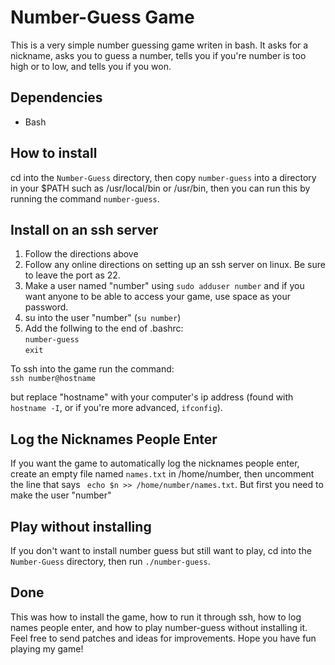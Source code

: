 # Number-Guess Game
This is a very simple number guessing game writen in bash.  It asks for a nickname, asks you to guess a number, tells you if you're number is too high or to low, and tells you if you won.
## Dependencies
* Bash

## How to install
cd into the `Number-Guess` directory, then copy `number-guess` into a directory in your $PATH such as /usr/local/bin or /usr/bin, then you can run this by running the command `number-guess`.

## Install on an ssh server
1. Follow the directions above
2. Follow any online directions on setting up an ssh server on linux.  Be sure to leave the port as 22.
3. Make a user named "number" using `sudo adduser number` and if you want anyone to be able to access your game, use space as your password.
4. su into  the user "number" (`su number`)
5. Add the follwing to the end of .bashrc:\
`number-guess`\
`exit`

To ssh into the game run the command:\
`ssh number@hostname`

but replace "hostname" with your computer's ip address (found with `hostname -I`, or if you're more advanced, `ifconfig`).
## Log the Nicknames People Enter
If you want the game to automatically log the nicknames people enter, create an empty file named `names.txt` in /home/number, then uncomment the line that says ` echo $n >> /home/number/names.txt`.  But first you need to make the user "number"
## Play without installing
If you don't want to install number guess but still want to play, cd into the `Number-Guess` directory, then run `./number-guess`.
## Done
This was how to install the game, how to run it through ssh, how to log names people enter, and how to play number-guess without installing it. Feel free to send patches and ideas for improvements. Hope you have fun playing my game!
